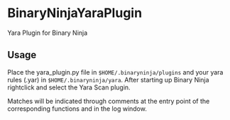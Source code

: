 # BinaryNinjaYaraPlugin
Yara Plugin for Binary Ninja

## Usage
Place the yara_plugin.py file in `$HOME/.binaryninja/plugins` and your yara rules (.yar) in `$HOME/.binaryninja/yara`.
After starting up Binary Ninja rightclick and select the Yara Scan plugin.

Matches will be indicated through comments at the entry point of the corresponding functions and in the log window.
